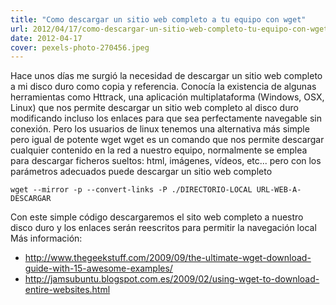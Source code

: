 ```yaml
---
title: "Como descargar un sitio web completo a tu equipo con wget"
url: 2012/04/17/como-descargar-un-sitio-web-completo-tu-equipo-con-wget/
date: 2012-04-17
cover: pexels-photo-270456.jpeg
---
```

Hace unos días me surgió la necesidad de descargar un sitio web completo a mi disco duro como copia y referencia. Conocía la existencia de algunas herramientas como Httrack, una aplicación multiplataforma (Windows, OSX, Linux) que nos permite descargar un sitio web completo al disco duro modificando incluso los enlaces para que sea perfectamente navegable sin conexión. Pero los usuarios de linux tenemos una alternativa más simple pero igual de potente wget wget es un comando que nos permite descargar cualquier contenido en la red a nuestro equipo, normalmente se emplea para descargar ficheros sueltos: html, imágenes, vídeos, etc... pero con los parámetros adecuados puede descargar un sitio web completo 
```
wget --mirror -p --convert-links -P ./DIRECTORIO-LOCAL URL-WEB-A-DESCARGAR
```
  
Con este simple código descargaremos el sito web completo a nuestro disco duro y los enlaces serán reescritos para permitir la navegación local 
Más información:
* http://www.thegeekstuff.com/2009/09/the-ultimate-wget-download-guide-with-15-awesome-examples/ 
* http://jamsubuntu.blogspot.com.es/2009/02/using-wget-to-download-entire-websites.html

